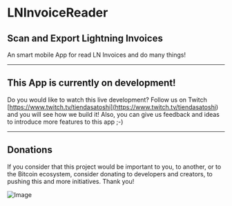 # LNInvoiceReader

## Scan and Export Lightning Invoices

An smart mobile App for read LN Invoices and do many things!

---

## This App is currently on development!

Do you would like to watch this live development? Follow us on Twitch [https://www.twitch.tv/tiendasatoshi](<https://www.twitch.tv/tiendasatoshi>) and you will see how we build it! Also, you can give us feedback and ideas to introduce more features to this app ;-)

---

## Donations

If you consider that this project would be important to you, to another, or to the Bitcoin ecosystem, consider donating to developers and creators, to pushing this and more initiatives. Thank you!

![Image](https://i.imgur.com/VscKKwt.png)

